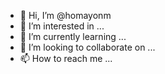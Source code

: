 - 👋 Hi, I’m @homayonm
- 👀 I’m interested in ...
- 🌱 I’m currently learning ...
- 💞️ I’m looking to collaborate on ...
- 📫 How to reach me ...

<!---
homayonm/homayonm is a ✨ special ✨ repository because its `README.md` (this file) appears on your GitHub profile.
You can click the Preview link to take a look at your changes.
--->
